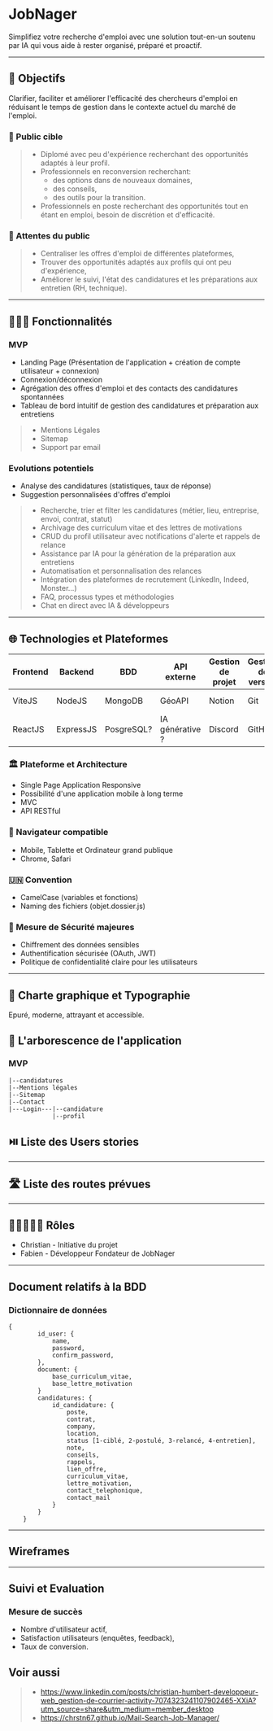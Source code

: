 # JobNager
Simplifiez votre recherche d'emploi avec une solution tout-en-un soutenu par IA qui vous aide à rester organisé, préparé et proactif.

---
## 🎯 Objectifs
Clarifier, faciliter et améliorer l'efficacité des chercheurs d'emploi en réduisant le temps de gestion dans le contexte actuel du marché de l'emploi.

### 👥 Public cible
> - Diplomé avec peu d'expérience recherchant des opportunités adaptés à leur profil.
> - Professionnels en reconversion recherchant:
>   - des options dans de nouveaux domaines, 
>   - des conseils,
>   - des outils pour la transition.
> - Professionnels en poste recherchant des opportunités tout en étant en emploi, besoin de discrétion et d'efficacité.

### 💓 Attentes du public
> - Centraliser les offres d'emploi de différentes plateformes,
> - Trouver des opportunités adaptés aux profils qui ont peu d'expérience,
> - Améliorer le suivi, l'état des candidatures et les préparations aux entretien (RH, technique).

---
## 👨🏼‍💻 Fonctionnalités 

### MVP
- Landing Page (Présentation de l'application + création de compte utilisateur + connexion)
- Connexion/déconnexion
- Agrégation des offres d'emploi et des contacts des candidatures spontannées
- Tableau de bord intuitif de gestion des candidatures et préparation aux entretiens
>- Mentions Légales
>- Sitemap
>- Support par email

### Evolutions potentiels
- Analyse des candidatures (statistiques, taux de réponse)
- Suggestion personnalisées d'offres d'emploi
>- Recherche, trier et filter les candidatures (métier, lieu, entreprise, envoi, contrat, statut)
>- Archivage des curriculum vitae et des lettres de motivations
>- CRUD du profil utilisateur avec notifications d'alerte et rappels de relance
>- Assistance par IA pour la génération de la préparation aux entretiens
>- Automatisation et personnalisation des relances
>- Intégration des plateformes de recrutement (LinkedIn, Indeed, Monster...)
>- FAQ, processus types et méthodologies
>- Chat en direct avec IA & développeurs

---
## 🌐 Technologies et Plateformes
| Frontend | Backend   | BDD       | API externe      | Gestion de projet | Gestion de version | Déploiement   |
| -------- | --------- | --------- | ---------------- | ----------------- | ------------------ | ------------- |
| ViteJS   | NodeJS    | MongoDB   | GéoAPI           | Notion            | Git                | GitHub Action |
| ReactJS  | ExpressJS | PosgreSQL?| IA générative ?  | Discord           | GitHub             | Vercel        |

### 🏛️ Plateforme et Architecture
- Single Page Application Responsive
- Possibilité d'une application mobile à long terme
- MVC
- API RESTful

### 🚢 Navigateur compatible
- Mobile, Tablette et Ordinateur grand publique
- Chrome, Safari

### 🇺🇳 Convention
- CamelCase (variables et fonctions)
- Naming des fichiers (objet.dossier.js)

### 🦺 Mesure de Sécurité majeures
- Chiffrement des données sensibles
- Authentification sécurisée (OAuth, JWT)
- Politique de confidentialité claire pour les utilisateurs

---
## 🔏 Charte graphique et Typographie
Epuré, moderne, attrayant et accessible.

## 🎋 L'arborescence de l'application
### MVP
    |--candidatures
    |--Mentions légales
    |--Sitemap
    |--Contact
    |---Login---|--candidature
                |--profil

## ⏯️ Liste des Users stories

---
## 🛣️ Liste des routes prévues

---
## 👨🏼‍🤝‍👨🏽 Rôles
- Christian - Initiative du projet
- Fabien - Développeur Fondateur de JobNager

---
## Document relatifs à la BDD

### Dictionnaire de données
```
{
        id_user: {
            name,
            password,
            confirm_password,
        },
        document: {
            base_curriculum_vitae,
            base_lettre_motivation
        }
        candidatures: {
            id_candidature: {
                poste,
                contrat,
                company,
                location,
                status [1-ciblé, 2-postulé, 3-relancé, 4-entretien],
                note,
                conseils,
                rappels,
                lien_offre,
                curriculum_vitae,
                lettre_motivation,
                contact_telephonique,
                contact_mail
            }
        }
    }
```

---
## Wireframes

---
## Suivi et Evaluation

### Mesure de succès
- Nombre d'utilisateur actif,
- Satisfaction utilisateurs (enquêtes, feedback),
- Taux de conversion.

## Voir aussi
> - https://www.linkedin.com/posts/christian-humbert-developpeur-web_gestion-de-courrier-activity-7074323241107902465-XXiA?utm_source=share&utm_medium=member_desktop
> - https://chrstn67.github.io/Mail-Search-Job-Manager/
